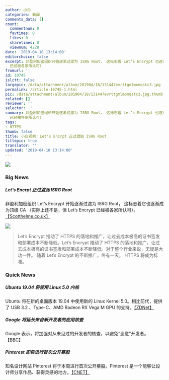 ```yaml
---
author: 小白
categories: 新闻
comments_data: []
count:
  commentnum: 0
  favtimes: 0
  likes: 0
  sharetimes: 0
  viewnum: 4220
date: '2019-04-18 13:14:00'
editorchoice: false
excerpt: 非盈利加密组织开始逐渐过渡为 ISRG Root， 这标志着 Let’s Encrypt 也逐渐成为顶级 CA （实际上还不是，但 Let’s Encrypt
  已经被各家所认可）
fromurl: ''
id: 10745
islctt: false
largepic: /data/attachment/album/201904/18/131447evrttgmlmomqstc3.jpg
permalink: /article-10745-1.html
pic: /data/attachment/album/201904/18/131447evrttgmlmomqstc3.jpg.thumb.jpg
related: []
reviewer: ''
selector: ''
summary: 非盈利加密组织开始逐渐过渡为 ISRG Root， 这标志着 Let’s Encrypt 也逐渐成为顶级 CA （实际上还不是，但 Let’s Encrypt
  已经被各家所认可）
tags:
- HTTPS
thumb: false
title: 小白观察：Let's Encrpt 正过渡到 ISRG Root
titlepic: true
translator: ''
updated: '2019-04-18 13:14:00'
---
```


![](/data/attachment/album/201904/18/131447evrttgmlmomqstc3.jpg)


### Big News


##### Let’s Encrpt 正过渡到 ISRG Root


非盈利加密组织 Let’s Encrypt 开始逐渐过渡为 ISRG Root， 这标志着它也逐渐成为顶级 CA （实际上还不是，但 Let’s Encrypt 已经被各家所认可）。[【Scotthelme.co.uk】](https://scotthelme.co.uk/lets-encrypt-to-transition-to-isrg-root/)


![](/data/attachment/album/201904/15/110332k14jhr8741hrwx81.png)



> 
> Let’s Encrypt 推动了 HTTPS 的落地和推广，让过去成本极高的证书签发和部署成本不断降低。Let’s Encrypt 推动了 HTTPS 的落地和推广，让过去成本极高的证书签发和部署成本不断降低。对于整个行业来说，无疑是大功一件。 随着 Let’s Encrypt 的不断推广，终有一天， HTTPS 将成为标准。
> 
> 
> 


### Quick News


##### Ubuntu 19.04 将使用 Linux 5.0 内核


Ubuntu 将在新的桌面版本 19.04 中使用新的 Linux Kernel 5.0。相比前代，提供了 USB 3.2 、Type-C、AMD Radeon RX Vega M GPU 的支持。[【ZDNet】](https://www.zdnet.com/article/ubuntu-19-04-comes-refreshed-with-the-linux-5-0-kernel/)


##### Google 将延长来自新开发者的应用核查


Google 表示，将加强对从未见过的开发者的核查，以避免“恶意”开发者。[【BBC】](https://www.bbc.com/news/technology-47950665)


##### Pinterest 即将进行首次公开募股


知名设计网站 Pinterest 将于本周进行首次公开募股。Pinterest 是一个能够让设计师分享作品、获得灵感的地方。[【CNET】](https://www.cnet.com/news/pinterests-ipo-shows-the-internet-isnt-always-as-awful-as-you-thought/)